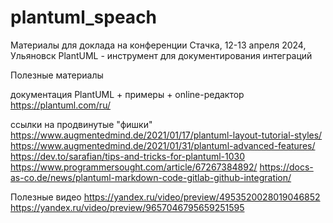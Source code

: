 # plantuml_speach
Материалы для доклада на конференции Стачка, 12-13 апреля 2024, Ульяновск
PlantUML - инструмент для документирования интеграций

Полезные материалы

документация PlantUML + примеры + online-редактор https://plantuml.com/ru/

ссылки на продвинутые "фишки"
https://www.augmentedmind.de/2021/01/17/plantuml-layout-tutorial-styles/
https://www.augmentedmind.de/2021/01/31/plantuml-advanced-features/
https://dev.to/sarafian/tips-and-tricks-for-plantuml-1030
https://www.programmersought.com/article/67267384892/
https://docs-as-co.de/news/plantuml-markdown-code-gitlab-github-integration/

Полезные видео
https://yandex.ru/video/preview/4953520028019046852
https://yandex.ru/video/preview/9657046795659251595
